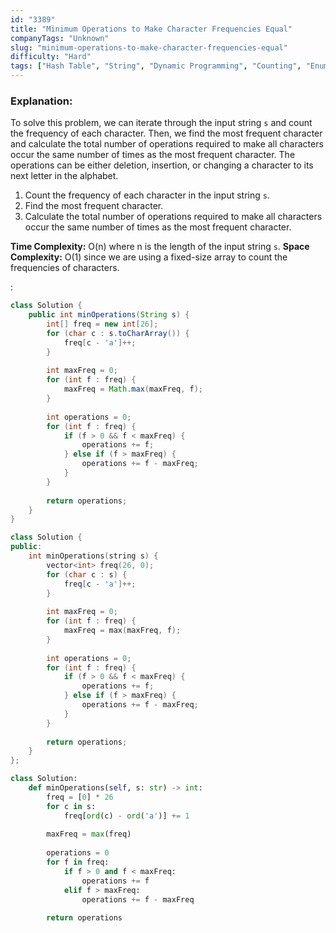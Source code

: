 ```yaml
---
id: "3389"
title: "Minimum Operations to Make Character Frequencies Equal"
companyTags: "Unknown"
slug: "minimum-operations-to-make-character-frequencies-equal"
difficulty: "Hard"
tags: ["Hash Table", "String", "Dynamic Programming", "Counting", "Enumeration"]
---
```


### Explanation:
To solve this problem, we can iterate through the input string `s` and count the frequency of each character. Then, we find the most frequent character and calculate the total number of operations required to make all characters occur the same number of times as the most frequent character. The operations can be either deletion, insertion, or changing a character to its next letter in the alphabet.

1. Count the frequency of each character in the input string `s`.
2. Find the most frequent character.
3. Calculate the total number of operations required to make all characters occur the same number of times as the most frequent character.

**Time Complexity:** O(n) where n is the length of the input string `s`.
**Space Complexity:** O(1) since we are using a fixed-size array to count the frequencies of characters.

:
```java
class Solution {
    public int minOperations(String s) {
        int[] freq = new int[26];
        for (char c : s.toCharArray()) {
            freq[c - 'a']++;
        }
        
        int maxFreq = 0;
        for (int f : freq) {
            maxFreq = Math.max(maxFreq, f);
        }
        
        int operations = 0;
        for (int f : freq) {
            if (f > 0 && f < maxFreq) {
                operations += f;
            } else if (f > maxFreq) {
                operations += f - maxFreq;
            }
        }
        
        return operations;
    }
}
```

```cpp
class Solution {
public:
    int minOperations(string s) {
        vector<int> freq(26, 0);
        for (char c : s) {
            freq[c - 'a']++;
        }
        
        int maxFreq = 0;
        for (int f : freq) {
            maxFreq = max(maxFreq, f);
        }
        
        int operations = 0;
        for (int f : freq) {
            if (f > 0 && f < maxFreq) {
                operations += f;
            } else if (f > maxFreq) {
                operations += f - maxFreq;
            }
        }
        
        return operations;
    }
};
```

```python
class Solution:
    def minOperations(self, s: str) -> int:
        freq = [0] * 26
        for c in s:
            freq[ord(c) - ord('a')] += 1
        
        maxFreq = max(freq)
        
        operations = 0
        for f in freq:
            if f > 0 and f < maxFreq:
                operations += f
            elif f > maxFreq:
                operations += f - maxFreq
        
        return operations
```